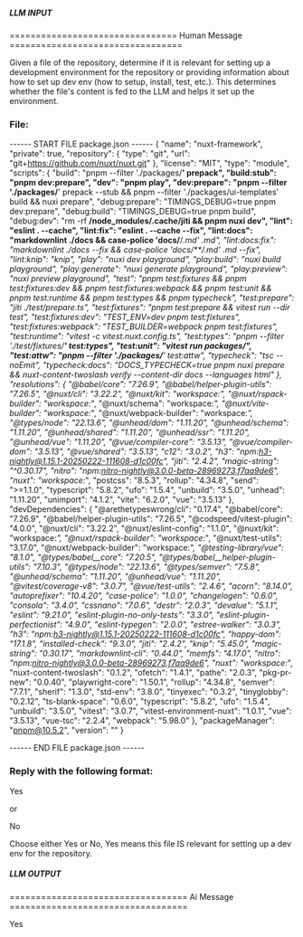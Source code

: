 ##### LLM INPUT #####
================================ Human Message =================================

Given a file of the repository, determine if it is relevant for setting up a development environment for the repository or providing information about how to set up dev env (how to setup, install, test, etc.). This determines whether the file's content is fed to the LLM and helps it set up the environment.

### File:
------ START FILE package.json ------
{
  "name": "nuxt-framework",
  "private": true,
  "repository": {
    "type": "git",
    "url": "git+https://github.com/nuxt/nuxt.git"
  },
  "license": "MIT",
  "type": "module",
  "scripts": {
    "build": "pnpm --filter './packages/**' prepack",
    "build:stub": "pnpm dev:prepare",
    "dev": "pnpm play",
    "dev:prepare": "pnpm --filter './packages/**' prepack --stub && pnpm --filter './packages/ui-templates' build && nuxi prepare",
    "debug:prepare": "TIMINGS_DEBUG=true pnpm dev:prepare",
    "debug:build": "TIMINGS_DEBUG=true pnpm build",
    "debug:dev": "rm -rf **/node_modules/.cache/jiti && pnpm nuxi dev",
    "lint": "eslint . --cache",
    "lint:fix": "eslint . --cache --fix",
    "lint:docs": "markdownlint ./docs && case-police 'docs/**/*.md' *.md",
    "lint:docs:fix": "markdownlint ./docs --fix && case-police 'docs/**/*.md' *.md --fix",
    "lint:knip": "knip",
    "play": "nuxi dev playground",
    "play:build": "nuxi build playground",
    "play:generate": "nuxi generate playground",
    "play:preview": "nuxi preview playground",
    "test": "pnpm test:fixtures && pnpm test:fixtures:dev && pnpm test:fixtures:webpack && pnpm test:unit && pnpm test:runtime && pnpm test:types && pnpm typecheck",
    "test:prepare": "jiti ./test/prepare.ts",
    "test:fixtures": "pnpm test:prepare && vitest run --dir test",
    "test:fixtures:dev": "TEST_ENV=dev pnpm test:fixtures",
    "test:fixtures:webpack": "TEST_BUILDER=webpack pnpm test:fixtures",
    "test:runtime": "vitest -c vitest.nuxt.config.ts",
    "test:types": "pnpm --filter './test/fixtures/**' test:types",
    "test:unit": "vitest run packages/",
    "test:attw": "pnpm --filter './packages/**' test:attw",
    "typecheck": "tsc --noEmit",
    "typecheck:docs": "DOCS_TYPECHECK=true pnpm nuxi prepare && nuxt-content-twoslash verify --content-dir docs --languages html"
  },
  "resolutions": {
    "@babel/core": "7.26.9",
    "@babel/helper-plugin-utils": "7.26.5",
    "@nuxt/cli": "3.22.2",
    "@nuxt/kit": "workspace:*",
    "@nuxt/rspack-builder": "workspace:*",
    "@nuxt/schema": "workspace:*",
    "@nuxt/vite-builder": "workspace:*",
    "@nuxt/webpack-builder": "workspace:*",
    "@types/node": "22.13.6",
    "@unhead/dom": "1.11.20",
    "@unhead/schema": "1.11.20",
    "@unhead/shared": "1.11.20",
    "@unhead/ssr": "1.11.20",
    "@unhead/vue": "1.11.20",
    "@vue/compiler-core": "3.5.13",
    "@vue/compiler-dom": "3.5.13",
    "@vue/shared": "3.5.13",
    "c12": "3.0.2",
    "h3": "npm:h3-nightly@1.15.1-20250222-111608-d1c00fc",
    "jiti": "2.4.2",
    "magic-string": "^0.30.17",
    "nitro": "npm:nitro-nightly@3.0.0-beta-28969273.f7aa9de6",
    "nuxt": "workspace:*",
    "postcss": "8.5.3",
    "rollup": "4.34.8",
    "send": ">=1.1.0",
    "typescript": "5.8.2",
    "ufo": "1.5.4",
    "unbuild": "3.5.0",
    "unhead": "1.11.20",
    "unimport": "4.1.2",
    "vite": "6.2.0",
    "vue": "3.5.13"
  },
  "devDependencies": {
    "@arethetypeswrong/cli": "0.17.4",
    "@babel/core": "7.26.9",
    "@babel/helper-plugin-utils": "7.26.5",
    "@codspeed/vitest-plugin": "4.0.0",
    "@nuxt/cli": "3.22.2",
    "@nuxt/eslint-config": "1.1.0",
    "@nuxt/kit": "workspace:*",
    "@nuxt/rspack-builder": "workspace:*",
    "@nuxt/test-utils": "3.17.0",
    "@nuxt/webpack-builder": "workspace:*",
    "@testing-library/vue": "8.1.0",
    "@types/babel__core": "7.20.5",
    "@types/babel__helper-plugin-utils": "7.10.3",
    "@types/node": "22.13.6",
    "@types/semver": "7.5.8",
    "@unhead/schema": "1.11.20",
    "@unhead/vue": "1.11.20",
    "@vitest/coverage-v8": "3.0.7",
    "@vue/test-utils": "2.4.6",
    "acorn": "8.14.0",
    "autoprefixer": "10.4.20",
    "case-police": "1.0.0",
    "changelogen": "0.6.0",
    "consola": "3.4.0",
    "cssnano": "7.0.6",
    "destr": "2.0.3",
    "devalue": "5.1.1",
    "eslint": "9.21.0",
    "eslint-plugin-no-only-tests": "3.3.0",
    "eslint-plugin-perfectionist": "4.9.0",
    "eslint-typegen": "2.0.0",
    "estree-walker": "3.0.3",
    "h3": "npm:h3-nightly@1.15.1-20250222-111608-d1c00fc",
    "happy-dom": "17.1.8",
    "installed-check": "9.3.0",
    "jiti": "2.4.2",
    "knip": "5.45.0",
    "magic-string": "0.30.17",
    "markdownlint-cli": "0.44.0",
    "memfs": "4.17.0",
    "nitro": "npm:nitro-nightly@3.0.0-beta-28969273.f7aa9de6",
    "nuxt": "workspace:*",
    "nuxt-content-twoslash": "0.1.2",
    "ofetch": "1.4.1",
    "pathe": "2.0.3",
    "pkg-pr-new": "0.0.40",
    "playwright-core": "1.50.1",
    "rollup": "4.34.8",
    "semver": "7.7.1",
    "sherif": "1.3.0",
    "std-env": "3.8.0",
    "tinyexec": "0.3.2",
    "tinyglobby": "0.2.12",
    "ts-blank-space": "0.6.0",
    "typescript": "5.8.2",
    "ufo": "1.5.4",
    "unbuild": "3.5.0",
    "vitest": "3.0.7",
    "vitest-environment-nuxt": "1.0.1",
    "vue": "3.5.13",
    "vue-tsc": "2.2.4",
    "webpack": "5.98.0"
  },
  "packageManager": "pnpm@10.5.2",
  "version": ""
}

------ END FILE package.json ------

### Reply with the following format:

<rel>Yes</rel>

or

<rel>No</rel>

Choose either Yes or No, Yes means this file IS relevant for setting up a dev env for the repository.

##### LLM OUTPUT #####
================================== Ai Message ==================================

<rel>Yes</rel>
